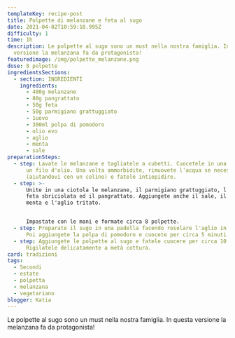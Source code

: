 ```yaml
---
templateKey: recipe-post
title: Polpette di melanzane e feta al sugo
date: 2021-04-02T10:59:10.995Z
difficulty: 1
time: 1h
description: Le polpette al sugo sono un must nella nostra famiglia. In questa
  versione la melanzana fa da protagonista!
featuredimage: /img/polpette_melanzane.png
dose: 8 polpette
ingredientsSections:
  - section: INGREDIENTI
    ingredients:
      - 400g melanzane
      - 80g pangrattato
      - 50g feta
      - 50g parmigiano grattuggiato
      - 1uovo
      - 300ml polpa di pomodoro
      - olio evo
      - aglio
      - menta
      - sale
preparationSteps:
  - step: Lavate le melanzane e tagliatele a cubetti. Cuocetele in una padella con
      un filo d'olio. Una volta ammorbidite, rimuovete l'acqua se necessario
      (aiutandovi con un colino) e fatele intiepidire.
  - step: >-
      Unite in una ciotola le melanzane, il parmigiano grattuggiato, l'uovo, la
      feta sbriciolata ed il pangrattato. Aggiungete anche il sale, il pepe, la
      menta e l'aglio tritato.


      Impastate con le mani e formate circa 8 polpette.
  - step: Preparate il sugo in una padella facendo rosolare l'aglio in un pò d'olio.
      Poi aggiungete la polpa di pomodoro e cuocete per circa 5 minuti.
  - step: Aggiungete le polpette al sugo e fatele cuocere per circa 10 minuti.
      Rigilatele delicatamente a metà cottura.
card: tradizioni
tags:
  - Secondi
  - estate
  - polpetta
  - melanzana
  - vegetariano
blogger: Katia
---
```

Le polpette al sugo sono un must nella nostra famiglia. In questa versione la melanzana fa da protagonista!
